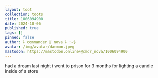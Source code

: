 ```yaml
---
layout: toot
collection: toots
title: 1006094900
date: 2024-10-06
published: true
tags: []
pinned: false
author: ⸸ commander ░ nova ⸸ :~$
avatar: /img/avatar/daemon.jpeg
mastodon: https://mastodon.online/@cmdr_nova/1006094900
---
```


had a dream last night i went to prison for 3 months for lighting a candle inside of a store
